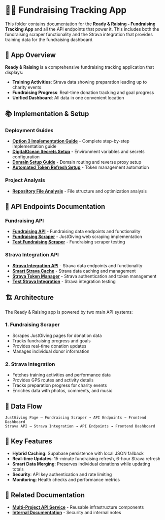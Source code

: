 # 🏃‍♂️ Fundraising Tracking App

This folder contains documentation for the **Ready & Raising - Fundraising Tracking App** and all the API endpoints that power it. This includes both the fundraising scraper functionality and the Strava integration that provides training data for the fundraising dashboard.

## 🎯 **App Overview**

**Ready & Raising** is a comprehensive fundraising tracking application that displays:
- **Training Activities**: Strava data showing preparation leading up to charity events
- **Fundraising Progress**: Real-time donation tracking and goal progress
- **Unified Dashboard**: All data in one convenient location

## 📚 **Implementation & Setup**

### **Deployment Guides**
- **[Option 3 Implementation Guide](OPTION_3_IMPLEMENTATION_GUIDE.md)** - Complete step-by-step implementation guide
- **[DigitalOcean Secrets Setup](DIGITALOCEAN_SECRETS_SETUP.md)** - Environment variables and secrets configuration
- **[Domain Setup Guide](DOMAIN_SETUP_GUIDE.md)** - Domain routing and reverse proxy setup
- **[Automated Token Refresh Setup](AUTOMATED_TOKEN_REFRESH_SETUP.md)** - Token management automation

### **Project Analysis**
- **[Repository File Analysis](REPOSITORY_FILE_ANALYSIS.md)** - File structure and optimization analysis

## 🔧 **API Endpoints Documentation**

### **Fundraising API**
- **[Fundraising API](codebase-explanation/fundraising_api_explanation.md)** - Fundraising data endpoints and functionality
- **[Fundraising Scraper](codebase-explanation/fundraising_scraper_explanation.md)** - JustGiving web scraping implementation
- **[Test Fundraising Scraper](codebase-explanation/test_fundraising_scraper_explanation.md)** - Fundraising scraper testing

### **Strava Integration API**
- **[Strava Integration API](codebase-explanation/strava_integration_api_explanation.md)** - Strava data endpoints and functionality
- **[Smart Strava Cache](codebase-explanation/smart_strava_cache_explanation.md)** - Strava data caching and management
- **[Strava Token Manager](codebase-explanation/strava_token_manager_explanation.md)** - Strava authentication and token management
- **[Test Strava Integration](codebase-explanation/test_strava_integration_explanation.md)** - Strava integration testing

## 🏗️ **Architecture**

The Ready & Raising app is powered by two main API systems:

### **1. Fundraising Scraper**
- Scrapes JustGiving pages for donation data
- Tracks fundraising progress and goals
- Provides real-time donation updates
- Manages individual donor information

### **2. Strava Integration**
- Fetches training activities and performance data
- Provides GPS routes and activity details
- Tracks preparation progress for charity events
- Enriches data with photos, comments, and music

## 🔗 **Data Flow**

```
JustGiving Page → Fundraising Scraper → API Endpoints → Frontend Dashboard
Strava API → Strava Integration → API Endpoints → Frontend Dashboard
```

## 🎯 **Key Features**

- **Hybrid Caching**: Supabase persistence with local JSON fallback
- **Real-time Updates**: 15-minute fundraising refresh, 6-hour Strava refresh
- **Smart Data Merging**: Preserves individual donations while updating totals
- **Security**: API key authentication and rate limiting
- **Monitoring**: Health checks and performance metrics

## 🔗 **Related Documentation**

- **[Multi-Project API Service](../MULTI-PROJECT-API-SERVICE/)** - Reusable infrastructure components
- **[Internal Documentation](../internal/)** - Security and internal notes
